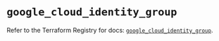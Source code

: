 # `google_cloud_identity_group`

Refer to the Terraform Registry for docs: [`google_cloud_identity_group`](https://registry.terraform.io/providers/hashicorp/google/6.10.0/docs/resources/cloud_identity_group).
